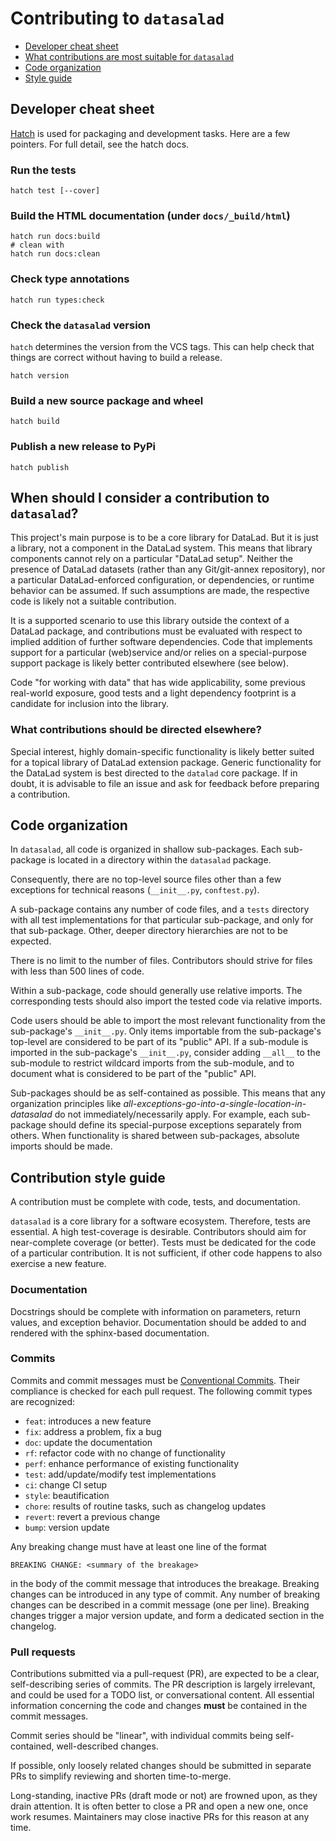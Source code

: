 # Contributing to `datasalad`

- [Developer cheat sheet](#developer-cheat-sheet)
- [What contributions are most suitable for `datasalad`](#when-should-i-consider-a-contribution-to-datasalad)
- [Code organization](#code-organization)
- [Style guide](#contribution-style-guide)


## Developer cheat sheet

[Hatch](https://hatch.pypa.io) is used for packaging and development tasks.
Here are a few pointers. For full detail, see the hatch docs.

### Run the tests

```
hatch test [--cover]
```

### Build the HTML documentation (under `docs/_build/html`)

```
hatch run docs:build
# clean with
hatch run docs:clean
```

### Check type annotations

```
hatch run types:check
```

### Check the `datasalad` version

`hatch` determines the version from the VCS tags. This can help check that
things are correct without having to build a release.

```
hatch version
```

### Build a new source package and wheel

```
hatch build
```

### Publish a new release to PyPi

```
hatch publish
```

## When should I consider a contribution to `datasalad`?

This project's main purpose is to be a core library for DataLad.
But it is just a library, not a component in the DataLad system.
This means that library components cannot rely on a particular "DataLad setup".
Neither the presence of DataLad datasets (rather than any Git/git-annex repository), nor a particular DataLad-enforced configuration, or dependencies, or runtime behavior can be assumed.
If such assumptions are made, the respective code is likely not a suitable contribution.

It is a supported scenario to use this library outside the context of a DataLad package, and contributions must be evaluated with respect to implied addition of further software dependencies.
Code that implements support for a particular (web)service and/or relies on a special-purpose support package is likely better contributed elsewhere (see below).

Code "for working with data" that has wide applicability, some previous real-world exposure, good tests and a light dependency footprint is a candidate for inclusion into the library.

### What contributions should be directed elsewhere?

Special interest, highly domain-specific functionality is likely better suited for a topical library of DataLad extension package.
Generic functionality for the DataLad system is best directed to the `datalad` core package.
If in doubt, it is advisable to file an issue and ask for feedback before preparing a contribution.

## Code organization

In `datasalad`, all code is organized in shallow sub-packages. Each sub-package is located in a directory within the `datasalad` package.

Consequently, there are no top-level source files other than a few exceptions for technical reasons (`__init__.py`, `conftest.py`).

A sub-package contains any number of code files, and a `tests` directory with all test implementations for that particular sub-package, and only for that sub-package. Other, deeper directory hierarchies are not to be expected.

There is no limit to the number of files. Contributors should strive for files with less than 500 lines of code.

Within a sub-package, code should generally use relative imports. The corresponding tests should also import the tested code via relative imports.

Code users should be able to import the most relevant functionality from the sub-package's `__init__.py`. Only items importable from the sub-package's top-level are considered to be part of its "public" API. If a sub-module is imported in the sub-package's `__init__.py`, consider adding `__all__` to the sub-module to restrict wildcard imports from the sub-module, and to document what is considered to be part of the "public" API.

Sub-packages should be as self-contained as possible. This means that any organization principles like *all-exceptions-go-into-a-single-location-in-datasalad* do not immediately/necessarily apply. For example, each sub-package should define its special-purpose exceptions separately from others. When functionality is shared between sub-packages, absolute imports should be made.

## Contribution style guide

A contribution must be complete with code, tests, and documentation.

`datasalad` is a core library for a software ecosystem. Therefore, tests are essential. A high test-coverage is desirable. Contributors should aim for near-complete coverage (or better). Tests must be dedicated for the code of a particular contribution. It is not sufficient, if other code happens to also exercise a new feature.

### Documentation

Docstrings should be complete with information on parameters, return values, and exception behavior. Documentation should be added to and rendered with the sphinx-based documentation.

### Commits

Commits and commit messages must be [Conventional Commits](https://www.conventionalcommits.org). Their compliance is checked for each pull request. The following commit types are recognized:

- `feat`: introduces a new feature
- `fix`: address a problem, fix a bug
- `doc`: update the documentation
- `rf`: refactor code with no change of functionality
- `perf`: enhance performance of existing functionality
- `test`: add/update/modify test implementations
- `ci`: change CI setup
- `style`: beautification
- `chore`: results of routine tasks, such as changelog updates
- `revert`: revert a previous change
- `bump`: version update

Any breaking change must have at least one line of the format

    BREAKING CHANGE: <summary of the breakage>

in the body of the commit message that introduces the breakage. Breaking changes can be introduced in any type of commit. Any number of breaking changes can be described in a commit message (one per line). Breaking changes trigger a major version update, and form a dedicated section in the changelog.

### Pull requests

Contributions submitted via a pull-request (PR), are expected to be a clear, self-describing series of commits. The PR description is largely irrelevant, and could be used for a TODO list, or conversational content. All essential information concerning the code and changes **must** be contained in the commit messages.

Commit series should be "linear", with individual commits being self-contained, well-described changes.

If possible, only loosely related changes should be submitted in separate PRs to simplify reviewing and shorten time-to-merge.

Long-standing, inactive PRs (draft mode or not) are frowned upon, as they drain attention. It is often better to close a PR and open a new one, once work resumes. Maintainers may close inactive PRs for this reason at any time.

